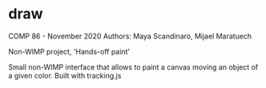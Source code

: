 # draw
COMP 86 - November 2020
Authors: Maya Scandinaro, Mijael Maratuech

Non-WIMP project, 'Hands-off paint'

Small non-WIMP interface that allows to paint a canvas moving an object of a given
color.
Built with tracking.js